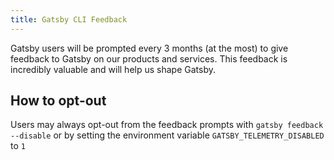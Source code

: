 ```yaml
---
title: Gatsby CLI Feedback
---
```


Gatsby users will be prompted every 3 months (at the most) to give feedback to Gatsby on our products and services. This feedback is incredibly valuable and will help us shape Gatsby.

## How to opt-out

Users may always opt-out from the feedback prompts with `gatsby feedback --disable` or by setting the environment variable `GATSBY_TELEMETRY_DISABLED` to `1`
